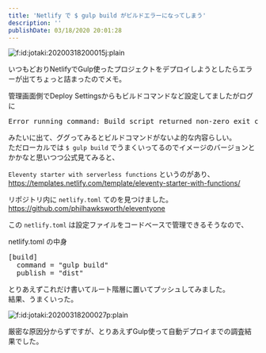 ```yaml
---
title: 'Netlify で $ gulp build がビルドエラーになってしまう'
description: ''
publishDate: 03/18/2020 20:01:28
---
```


<p><span itemscope itemtype="http://schema.org/Photograph"><img src="https://cdn-ak.f.st-hatena.com/images/fotolife/j/jotaki/20200318/20200318200015.jpg" alt="f:id:jotaki:20200318200015j:plain" title="f:id:jotaki:20200318200015j:plain" class="hatena-fotolife" itemprop="image"></span></p>

<p>いつもどおりNetlifyでGulp使ったプロジェクトをデプロイしようとしたらエラーが出てちょっと詰まったのでメモ。</p>

<p>管理画面側でDeploy Settingsからもビルドコマンドなど設定してましたがログに</p>

<pre class="code" data-lang="" data-unlink>Error running command: Build script returned non-zero exit code: 127</pre>

<p>みたいに出て、ググってみるとビルドコマンドがないよ的な内容らしい。  <br />
ただローカルでは <code>$ gulp build</code> でうまくいってるのでイメージのバージョンとかかなと思いつつ公式見てみると、</p>

<p><code>Eleventy starter with serverless functions</code> というのがあり、<br />
<a href="https://templates.netlify.com/template/eleventy-starter-with-functions/">https://templates.netlify.com/template/eleventy-starter-with-functions/</a></p>

<p>リポジトリ内に <code>netlify.toml</code> てのを見つけました。<br />
<a href="https://github.com/philhawksworth/eleventyone">https://github.com/philhawksworth/eleventyone</a></p>

<p>この <code>netlify.toml</code> は設定ファイルをコードベースで管理できるそうなので、</p>

<p>netlify.toml の中身</p>

<pre class="code toml" data-lang="toml" data-unlink>[build]
  command = &#34;gulp build&#34;
  publish = &#34;dist&#34;</pre>

<p>とりあえずこれだけ書いてルート階層に置いてプッシュしてみました。<br />
結果、うまくいった。</p>

<p><span itemscope itemtype="http://schema.org/Photograph"><img src="/images/hatena/20200318200027.png" alt="f:id:jotaki:20200318200027p:plain" title="f:id:jotaki:20200318200027p:plain" class="hatena-fotolife" itemprop="image"></span></p>

<p>厳密な原因分からずですが、とりあえずGulp使って自動デプロイまでの調査結果でした。</p>

